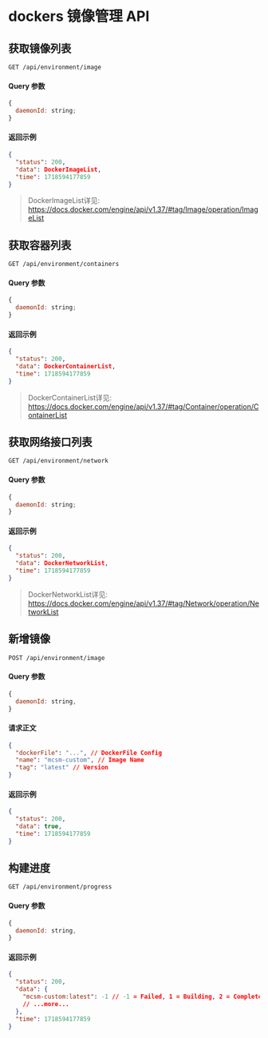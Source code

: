 # dockers 镜像管理 API

## 获取镜像列表

```http
GET /api/environment/image
```

#### Query 参数

```js
{
  daemonId: string;
}
```

#### 返回示例

```json
{
  "status": 200,
  "data": DockerImageList,
  "time": 1718594177859
}
```

>  DockerImageList详见: https://docs.docker.com/engine/api/v1.37/#tag/Image/operation/ImageList

## 获取容器列表

```http
GET /api/environment/containers
```

#### Query 参数

```js
{
  daemonId: string;
}
```

#### 返回示例

```json
{
  "status": 200,
  "data": DockerContainerList,
  "time": 1718594177859
}
```

> DockerContainerList详见: https://docs.docker.com/engine/api/v1.37/#tag/Container/operation/ContainerList

## 获取网络接口列表

```http
GET /api/environment/network
```

#### Query 参数

```js
{
  daemonId: string;
}
```

#### 返回示例

```json
{
  "status": 200,
  "data": DockerNetworkList,
  "time": 1718594177859
}
```

> DockerNetworkList详见: https://docs.docker.com/engine/api/v1.37/#tag/Network/operation/NetworkList

## 新增镜像

```http
POST /api/environment/image
```

#### Query 参数

```js
{
  daemonId: string,
}
```

#### 请求正文

```json
{
  "dockerFile": "...", // DockerFile Config
  "name": "mcsm-custom", // Image Name
  "tag": "latest" // Version
}
```

#### 返回示例

```json
{
  "status": 200,
  "data": true,
  "time": 1718594177859
}
```

## 构建进度

```http
GET /api/environment/progress
```

#### Query 参数

```js
{
  daemonId: string,
}
```

#### 返回示例

```json
{
  "status": 200,
  "data": {
    "mcsm-custom:latest": -1 // -1 = Failed, 1 = Building, 2 = Complete
    // ...more...
  },
  "time": 1718594177859
}
```
